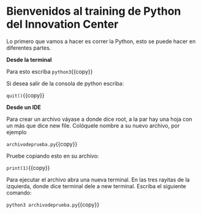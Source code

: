 # Bienvenidos al training de Python del Innovation Center

Lo primero que vamos a hacer es correr la Python, esto se puede hacer en diferentes partes.

**Desde la terminal**

Para esto escriba 
`python3`{{copy}}

Si desea salir de la consola de python escriba:

`quit()`{{copy}}

**Desde un IDE**

Para crear un archivo váyase a donde dice root, a la par hay una hoja con un más que dice new file.
Colóquele nombre a su nuevo archivo, por ejemplo 

`archivodeprueba.py`{{copy}}

Pruebe copiando esto en su archivo:

`print(1)`{{copy}}

Para ejecutar el archivo abra una nueva terminal.
En las tres rayitas de la izquierda, donde dice terminal dele a new terminal.
Escriba el siguiente comando:

`python3 archivodeprueba.py`{{copy}}
